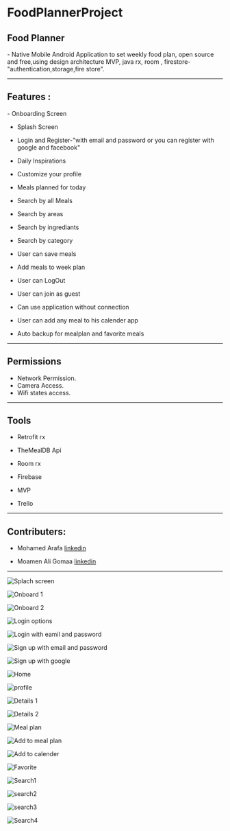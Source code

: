 # FoodPlannerProject
<h2>Food Planner</h2>
- Native Mobile Android Application to set weekly food plan, open source and free,using design architecture MVP, java rx, room , firestore-"authentication,storage,fire store".

<hr>

<h2>Features :</h2>
-  Onboarding Screen

-  Splash Screen

-  Login and Register-"with email and password or you can register with google and facebook"

-  Daily Inspirations 

-  Customize your profile

-  Meals planned for today 

-  Search by all Meals 

-  Search by areas

-  Search by ingrediants 

-  Search by category

-  User can save meals 

-  Add meals to week plan 

- User can LogOut 

- User can join as guest 

- Can use application without connection

- User can add any meal to his calender app

- Auto backup for mealplan and favorite meals 


<hr>
<h2>Permissions</h2>

- Network Permission.
- Camera Access.
- Wifi states access.

<hr>
<h2>Tools </h2>

- Retrofit rx 

- TheMealDB Api

- Room rx 

- Firebase

- MVP  

- Trello


<hr>
<h2>Contributers:</h2>

- Mohamed Arafa [linkedin](https://www.linkedin.com/in/devmohamed/)

- Moamen Ali Gomaa [linkedin](https://www.linkedin.com/in/moamen-gomaa-150695/)

<hr>

![Splach screen](https://user-images.githubusercontent.com/115614797/218073359-b636cd49-c2f9-4fac-8138-5576cfe496b0.jpg)

![Onboard 1](https://user-images.githubusercontent.com/115614797/218073568-ea94f360-1518-4816-a0fa-d4e3d15da0fa.jpg)

![Onboard 2](https://user-images.githubusercontent.com/115614797/218073660-f48011ee-7697-4d52-bf96-dc204e548351.jpg)

![Login options](https://user-images.githubusercontent.com/115614797/218073835-f2f9c272-f55f-4ca1-beee-2cc23091035f.jpg)

![Login with eamil and password](https://user-images.githubusercontent.com/115614797/218074161-e961b7f0-30e4-4479-ab34-59d8c4e3aaaa.jpg)

![Sign up with email and password](https://user-images.githubusercontent.com/115614797/218074306-2022914c-494c-46df-a199-2d4ec5a8d770.jpg)

![Sign up with google](https://user-images.githubusercontent.com/115614797/218074500-bdae25d6-2c60-4d41-9571-896a3565ca34.jpg)

![Home](https://user-images.githubusercontent.com/115614797/218074667-765c9192-7896-4906-a3e5-504fd2037f2a.jpg)

![profile](https://user-images.githubusercontent.com/115614797/218074747-9446aae2-5761-41bc-b8d0-2ae1f12c708c.jpg)

![Details 1](https://user-images.githubusercontent.com/115614797/218074861-d1f67984-8ee0-4945-9136-5d8c27c64bcf.jpg)

![Details 2](https://user-images.githubusercontent.com/115614797/218074940-14cc0719-d47b-485a-b814-2e1e6cd8d4be.jpg)

![Meal plan](https://user-images.githubusercontent.com/115614797/218075079-63c3b339-5ef2-439f-8131-637b2cd2f313.jpg)

![Add to meal plan](https://user-images.githubusercontent.com/115614797/218075180-b9e379fe-93a1-42d3-909e-0c2c15fa7cb9.jpg)

![Add to calender](https://user-images.githubusercontent.com/115614797/218075271-3861bede-57a3-4884-9c05-cb09b6cd1d09.jpg)

![Favorite](https://user-images.githubusercontent.com/115614797/218075407-a259ce70-2fed-4d64-837b-3373c4762e4c.jpg)

![Search1](https://user-images.githubusercontent.com/115614797/218075503-c159d226-c4a9-4de1-a89a-698e6c6990af.jpg)

![search2](https://user-images.githubusercontent.com/115614797/218075608-c8c8188c-c218-402b-9e94-452c07a3c282.jpg)

![search3](https://user-images.githubusercontent.com/115614797/218075707-bb19df79-1c87-4c6a-b916-7d7b924549fc.jpg)

![Search4](https://user-images.githubusercontent.com/115614797/218075891-d93b3a0e-84da-4a9e-8964-f3ee1eb13936.jpg)




